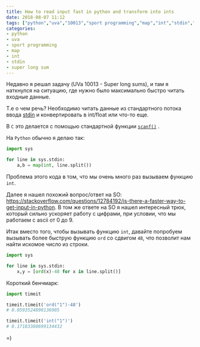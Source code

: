 ```yaml
---
title: How to read input fast in python and transform into ints
date: 2018-08-07 11:12
tags: ["python","uva","10013","sport programming","map","int","stdin","uva 10013", "super long sums"]
categories:
- python
- uva
- sport programming
- map
- int
- stdin
- super long sum
---
```



Недавно я решал задачу (UVa 10013 - Super long sums), и там я наткнулся на ситуацию, где нужно было максимально быстро читать входные данные.

Т.е  о чем речь? Необходимо читать данные из стандартного потока ввода [stdin](https://en.wikipedia.org/wiki/Standard_streams) и конвертировать в int/float или что-то еще.

В `C` это делается c помощью стандартной функции [`scanf()`](http://www.cplusplus.com/reference/cstdio/scanf/) .

На `Python` обычно я делаю так:

```python
import sys

for line in sys.stdin:
    a,b = map(int, line.split())
```
Проблема этого кода в том, что мы очень много раз вызываем функцию `int`.

Далее я нашел похожий вопрос/ответ на SO: https://stackoverflow.com/questions/12784192/is-there-a-faster-way-to-get-input-in-python.
В том же ответе на SO я нашел интересный трюк, который сильно ускоряет работу с цифрами, при условии, что мы работаем c ascii от 0 до 9.

Итак вместо того, чтобы вызывать функцию `int`, давайте попробуем вызывать более быструю функцию `ord` со сдвигом `48`,
что позволит нам найти искомое число из строки.

```python
import sys

for line in sys.stdin:
    x,y = [ord(x)-48 for x in line.split()]
```

Короткий бенчмарк:
```python
import timeit

timeit.timeit('ord("1")-48')
# 0.0593524890136905

timeit.timeit('int("1")')
# 0.17183380699134432
```
=)
